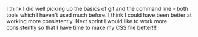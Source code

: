 I think I did well picking up the basics of git and the command line - both tools which
I haven't used much before.
I think I could have been better at working more consistently.
Next sprint I would like to work more consistently so that I have time to make my CSS file
better!!!  
